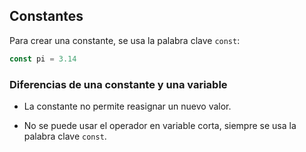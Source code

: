 ## Constantes

Para crear una constante, se usa la palabra clave `const`:

```go
const pi = 3.14
```

### Diferencias de una constante y una variable
+ La constante no permite reasignar un nuevo valor.

+ No se puede usar el operador en variable corta, siempre se usa la palabra clave `const`.